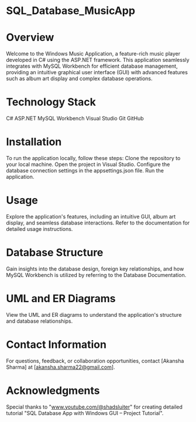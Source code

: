 # SQL_Database_MusicApp
# Overview
Welcome to the Windows Music Application, a feature-rich music player developed in C# using the ASP.NET framework. This application seamlessly integrates with MySQL Workbench for efficient database management, providing an intuitive graphical user interface (GUI) with advanced features such as album art display and complex database operations.

# Technology Stack
  C#
  ASP.NET
  MySQL Workbench
  Visual Studio
  Git
  GitHub

# Installation
To run the application locally, follow these steps:
  Clone the repository to your local machine.
  Open the project in Visual Studio.
  Configure the database connection settings in the appsettings.json file.
  Run the application.

# Usage
Explore the application's features, including an intuitive GUI, album art display, and seamless database interactions. Refer to the documentation for detailed usage instructions.

# Database Structure
Gain insights into the database design, foreign key relationships, and how MySQL Workbench is utilized by referring to the Database Documentation.

# UML and ER Diagrams
View the UML and ER diagrams to understand the application's structure and database relationships.

# Contact Information
For questions, feedback, or collaboration opportunities, contact [Akansha Sharma] at [akansha.sharma22@gmail.com].

# Acknowledgments
Special thanks to 
"www.youtube.com/@shadsluiter" for creating detailed tutorial "SQL Database App with Windows GUI – Project Tutorial".
